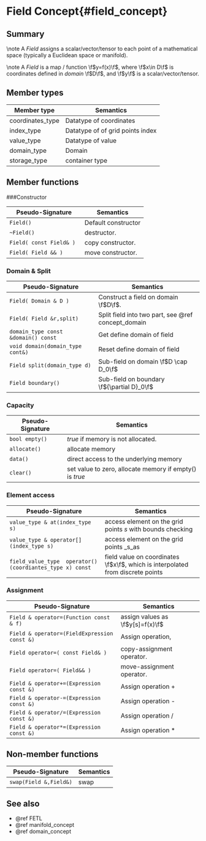 Field Concept{#field_concept}
=================================
## Summary
 \note A _Field_ assigns a scalar/vector/tensor to each point of a mathematical space (typically a Euclidean space or manifold).
 
 \note A _Field_ is a map / function \f$y=f(x)\f$, where \f$x\in D\f$ is coordinates defined in _domain_ \f$D\f$, and \f$y\f$ is a scalar/vector/tensor.
   
## Member types
 Member type	 				| Semantics
 -------------------------------|--------------
 coordinates_type				| Datatype of coordinates
 index_type						| Datatype of of grid points index
 value_type 					| Datatype of value 
 domain_type					| Domain  
 storage_type					| container type

 
## Member functions

###Constructor
 
 Pseudo-Signature 	 			| Semantics
 -------------------------------|--------------
 `Field()`						| Default constructor
 `~Field() `					| destructor.
 `Field( const Field& ) `	| copy constructor.
 `Field( Field && ) `			| move constructor.

 
### Domain &  Split

 Pseudo-Signature 	 			| Semantics
 -------------------------------|--------------
 `Field( Domain & D ) `			| Construct a field on domain \f$D\f$.
 `Field( Field &r,split)`			| Split field into two part,  see @ref concept_domain
 `domain_type const &domain() const `	| Get define domain of field
 `void domain(domain_type cont&) ` 	| Reset define domain of field
 `Field split(domain_type d)`			| Sub-field on  domain \f$D \cap D_0\f$
 `Field boundary()`				| Sub-field on  boundary \f${\partial D}_0\f$
 
###   Capacity
 Pseudo-Signature 	 				| Semantics
 -------------------------------|--------------
 `bool empty() `  				| _true_ if memory is not allocated.
 `allocate()`					| allocate memory
 `data()`						| direct access to the underlying memory
 `clear()`						| set value to zero, allocate memory if empty() is _true_
 
 
### Element access	 
 Pseudo-Signature 				| Semantics
 -------------------------------|--------------
 `value_type & at(index_type s)`   			| access element on the grid points _s_ with bounds checking 
 `value_type & operator[](index_type s) `  	| access element on the grid points _s_as
 `field_value_type  operator()(coordiantes_type x) const` | field value on coordinates \f$x\f$, which is interpolated from discrete points
 
### Assignment  
  Pseudo-Signature 	 				| Semantics
 -------------------------------|--------------
 `Field & operator=(Function const & f)`  	| assign values as \f$y[s]=f(x)\f$
 `Field & operator=(FieldExpression const &)` | Assign operation, 
 `Field operator=( const Field& )`| copy-assignment operator.
 `Field operator=( Field&& )`		| move-assignment operator.
 `Field & operator+=(Expression const &)` | Assign operation +
 `Field & operator-=(Expression const &)` | Assign operation -
 `Field & operator/=(Expression const &)` | Assign operation /
 `Field & operator*=(Expression const &)` | Assign operation *
  
## Non-member functions
 Pseudo-Signature  				| Semantics
 -------------------------------|--------------
 `swap(Field &,Field&)`			| swap
 
## See also
 - @ref FETL
 - @ref manifold_concept
 - @ref domain_concept